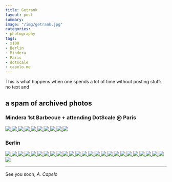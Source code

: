 ```yaml
---
title: Getrank
layout: post
summary: 
image: "/img/getrank.jpg"
categories: 
- photography
tags:
- x100
- Berlin
- Mindera
- Paris
- dotscale
- capelo.me
---
```


This is what happens when one spends a lot of time without posting stuff: no text and

## a spam of archived photos

### Mindera 1st Barbecue + attending DotScale @ Paris

<a href="https://www.flickr.com/photos/acapelo/19645451159" target="_blank">
    <img src="https://c1.staticflickr.com/1/437/19645451159_9ea35a84e9_b.jpg" />
</a>

<a href="https://www.flickr.com/photos/acapelo/19832028585" target="_blank">
    <img src="https://c1.staticflickr.com/1/262/19832028585_c2cbabda51_b.jpg" />
</a>

<a href="https://www.flickr.com/photos/acapelo/19805883086" target="_blank">
    <img src="https://c1.staticflickr.com/1/292/19805883086_a87ab69c08_b.jpg" />
</a>

<a href="https://www.flickr.com/photos/acapelo/19644017120" target="_blank">
    <img src="https://c1.staticflickr.com/1/294/19644017120_709988a63e_b.jpg" />
</a>

<a href="https://www.flickr.com/photos/acapelo/19211162363" target="_blank">
    <img src="https://c1.staticflickr.com/1/431/19211162363_42c167fe58_b.jpg" />
</a>

<a href="https://www.flickr.com/photos/acapelo/19805940276" target="_blank">
    <img src="https://c1.staticflickr.com/1/415/19805940276_26cf39bc7d_b.jpg" />
</a>

<a href="https://www.flickr.com/photos/acapelo/19824843922" target="_blank">
    <img src="https://c1.staticflickr.com/1/346/19824843922_7ee76e593c_b.jpg" />
</a>

<a href="https://www.flickr.com/photos/acapelo/19832155785" target="_blank">
    <img src="https://c2.staticflickr.com/4/3822/19832155785_5c8a98e41d_b.jpg" />
</a>

<a href="https://www.flickr.com/photos/acapelo/19209599484" target="_blank">
    <img src="https://c1.staticflickr.com/1/419/19209599484_589f5b1e07_b.jpg" />
</a>

<a href="https://www.flickr.com/photos/acapelo/19805980976/sizes/l" target="_blank">
    <img src="https://c1.staticflickr.com/1/490/19805980976_f02ef2f455_b.jpg" />
</a>


### Berlin

<a href="https://www.flickr.com/photos/acapelo/19645035059" target="_blank">
    <img src="https://c1.staticflickr.com/1/395/19645035059_6da9e2d838_b.jpg" />
</a>

<a href="https://www.flickr.com/photos/acapelo/19805467746/" target="_blank">
    <img src="https://c1.staticflickr.com/1/259/19805467746_c7e27d8373_b.jpg" />
</a>

<a href="https://www.flickr.com/photos/acapelo/19643643418/" target="_blank">
    <img src="https://c1.staticflickr.com/1/449/19643643418_f10684a310_b.jpg" />
</a>


<a href="https://www.flickr.com/photos/acapelo/19805493176" target="_blank">
    <img src="https://c1.staticflickr.com/1/266/19805493176_a317fc570f_b.jpg" />
</a>


<a href="https://www.flickr.com/photos/acapelo/19824318742" target="_blank">
    <img src="https://c1.staticflickr.com/1/271/19824318742_d0596d2dea_b.jpg" />
</a>

<a href="https://www.flickr.com/photos/acapelo/19805535916" target="_blank">
    <img src="https://c1.staticflickr.com/1/480/19805535916_2e4292e9bd_b.jpg" />
</a>

<a href="https://www.flickr.com/photos/acapelo/19831741725" target="_blank">
    <img src="https://c1.staticflickr.com/1/261/19831741725_7d29a60514_b.jpg" />
</a>

<a href="https://www.flickr.com/photos/acapelo/19643730830" target="_blank">
    <img src="https://c1.staticflickr.com/1/398/19643730830_f4065282a3_b.jpg" />
</a>

<a href="https://www.flickr.com/photos/acapelo/19831767905" target="_blank">
    <img src="https://c1.staticflickr.com/1/349/19831767905_19637f5362_b.jpg" />
</a>

<a href="https://www.flickr.com/photos/acapelo/19645173789/" target="_blank">
    <img src="https://c1.staticflickr.com/1/486/19645173789_3c70451415_b.jpg" />
</a>

<a href="https://www.flickr.com/photos/acapelo/19643765980" target="_blank">
    <img src="https://c2.staticflickr.com/4/3830/19643765980_9bb09164c9_b.jpg" />
</a>

<a href="https://www.flickr.com/photos/acapelo/19831802795/" target="_blank">
    <img src="https://c2.staticflickr.com/4/3763/19831802795_e06315b8c2_b.jpg" />
</a>

<a href="https://www.flickr.com/photos/acapelo/19824453222/" target="_blank">
    <img src="https://c1.staticflickr.com/1/397/19824453222_98b6288d20_b.jpg" />
</a>

<a href="https://www.flickr.com/photos/acapelo/19209207914/" target="_blank">
    <img src="https://c1.staticflickr.com/1/428/19209207914_629e4c41d8_b.jpg" />
</a>

<a href="https://www.flickr.com/photos/acapelo/19209221274/" target="_blank">
    <img src="https://c1.staticflickr.com/1/542/19209221274_314d9374a9_b.jpg" />
</a>

<a href="https://www.flickr.com/photos/acapelo/19210995993/" target="_blank">
    <img src="https://c2.staticflickr.com/4/3809/19210995993_90e34f35c5_b.jpg" />
</a>

<a href="https://www.flickr.com/photos/acapelo/19209283464/" target="_blank">
    <img src="https://c1.staticflickr.com/1/408/19209283464_332660501e_b.jpg" />
</a>

<a href="https://www.flickr.com/photos/acapelo/19211043883/" target="_blank">
    <img src="https://c2.staticflickr.com/4/3685/19211043883_60fdaa4621_h.jpg" />
</a>

<a href="https://www.flickr.com/photos/acapelo/19806159756/" target="_blank">
    <img src="https://c1.staticflickr.com/1/448/19806159756_a2e7464a43_b.jpg" />
</a>

<a href="https://www.flickr.com/photos/acapelo/19211395943" target="_blank">
    <img src="https://c1.staticflickr.com/1/350/19211395943_aea98403e5_b.jpg" />
</a>

<a href="https://www.flickr.com/photos/acapelo/19209755984" target="_blank">
    <img src="https://c1.staticflickr.com/1/562/19209755984_d491f34c9f_b.jpg" />
</a>

<a href="https://www.flickr.com/photos/acapelo/19211493413" target="_blank">
    <img src="https://c2.staticflickr.com/4/3682/19211493413_d34a528ccf_b.jpg" />
</a>

<a href="https://www.flickr.com/photos/acapelo/19209783164" target="_blank">
    <img src="https://c1.staticflickr.com/1/263/19209783164_d80b330306_b.jpg" />
</a>

<a href="https://www.flickr.com/photos/acapelo/19644453980" target="_blank">
    <img src="https://c1.staticflickr.com/1/422/19644453980_160de5255e_b.jpg" />
</a>

<a href="https://www.flickr.com/photos/acapelo/19806323896/sizes/l" target="_blank">
    <img src="https://c1.staticflickr.com/1/324/19806323896_ed1f931a95_b.jpg" />
</a>

<a href="https://www.flickr.com/photos/acapelo/19806311036/sizes/l" target="_blank">
    <img src="https://c1.staticflickr.com/1/394/19806311036_7e4b0869d6_b.jpg" />
</a>

<hr />


See you soon,
*A. Capelo*
